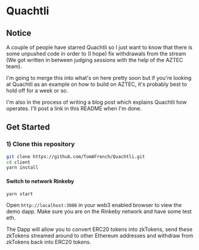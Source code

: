 # Quachtli

## Notice

A couple of people have starred Quachtli so I just want to know that there is some unpushed code in order to (I hope) fix withdrawals from the stream (We got written in between judging sessions with the help of the AZTEC team).

I'm going to merge this into what's on here pretty soon but if you're looking at Quachtli as an example on how to build on AZTEC, it's probably best to hold off for a week or so.

I'm also in the process of writing a blog post which explains Quachtli how operates. I'll post a link in this README when I'm done.

## Get Started

### 1) Clone this repository

```sh
git clone https://github.com/TomAFrench/Quachtli.git
cd client
yarn install
```

#### Switch to network Rinkeby

```sh
yarn start
```


Open `http://localhost:3000` in your web3 enabled browser to view the demo dapp. Make sure you are on the Rinkeby network and have some test eth. 

The Dapp will allow you to convert ERC20 tokens into zkTokens, send these zkTokens streamed around to other Ethereum addresses and withdraw from zkTokens back into ERC20 tokens. 
